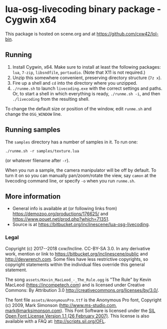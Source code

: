 # lua-osg-livecoding binary package - Cygwin x64

This package is hosted on scene.org and at <https://github.com/cxw42/lol-bin>.

## Running

 1. Install Cygwin, x64.  Make sure to install at least the following
    packages: `lua`, `7-zip`, `libsndfile`, `portaudio`.
    (Note that X11 is not required.)
 1. Unzip this somewhere convenient, preserving directory structure (`7z x`).
 1. Fire up a shell and `cd` into the directory where you unzipped.
 1. `./runme.sh` to launch `livecoding.exe` with the correct settings and
    paths.  Or, to start a shell in which everything is ready, `./runme.sh -i`,
    and then `./livecoding` from the resulting shell.

To change the default size or position of the window, edit `runme.sh` and
change the `OSG_WINDOW` line.

## Running samples

The `samples` directory has a number of samples in it.  To run one:

    ./runme.sh -r samples/texture.lua

(or whatever filename after `-r`).

When you run a sample, the camera manipulator will be off by default.  To
turn it on so you can manually pan/zoom/rotate the view, say `camon`
at the livecoding command line, or specify `-o` when you run `runme.sh`.

## More information

 - General info is available at (or following links from)
  <https://demozoo.org/productions/176625/> and
  <https://www.pouet.net/prod.php?which=71351>.
 - Source is at <https://bitbucket.org/inclinescene/lua-osg-livecoding>.

### Legal

Copyright (c) 2017--2018 cxw/Incline.  CC-BY-SA 3.0.  In any derivative work,
mention or link to <https://bitbucket.org/inclinescene/public> and
<http://devwrench.com>.  Some files have less restrictive copyrights, so
copyright statements within the individual files override this general
statement.

The song `assets/Kevin_MacLeod_-_The_Rule.ogg` is
"The Rule" by Kevin MacLeod (<https://incompetech.com>) and is
licensed under Creative Commons: By Attribution 3.0
<http://creativecommons.org/licenses/by/3.0/>.

The font file `assets/AnonymousPro.ttf` is the Anonymous Pro font,
Copyright (c) 2009, Mark Simonson (<http://www.ms-studio.com>,
mark@marksimonson.com).
This Font Software is licensed under the
[SIL Open Font License Version 1.1 (26 February 2007)](legal/OFL.txt).
This license is also available with a FAQ at: <http://scripts.sil.org/OFL>.
